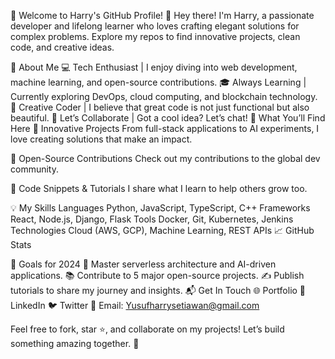 👋 Welcome to Harry's GitHub Profile! 🚀
Hey there! I'm Harry, a passionate developer and lifelong learner who loves crafting elegant solutions for complex problems. Explore my repos to find innovative projects, clean code, and creative ideas.

🌟 About Me
💻 Tech Enthusiast | I enjoy diving into web development, machine learning, and open-source contributions.
🎓 Always Learning | Currently exploring DevOps, cloud computing, and blockchain technology.
🌈 Creative Coder | I believe that great code is not just functional but also beautiful.
💬 Let’s Collaborate | Got a cool idea? Let’s chat!
🚀 What You’ll Find Here
🔹 Innovative Projects
From full-stack applications to AI experiments, I love creating solutions that make an impact.

🔹 Open-Source Contributions
Check out my contributions to the global dev community.

🔹 Code Snippets & Tutorials
I share what I learn to help others grow too.

💡 My Skills
Languages	Python, JavaScript, TypeScript, C++
Frameworks	React, Node.js, Django, Flask
Tools	Docker, Git, Kubernetes, Jenkins
Technologies	Cloud (AWS, GCP), Machine Learning, REST APIs
📈 GitHub Stats


🎯 Goals for 2024
🌱 Master serverless architecture and AI-driven applications.
📚 Contribute to 5 major open-source projects.
✍️ Publish tutorials to share my journey and insights.
📬 Get In Touch
🌐 Portfolio
💼 LinkedIn
🐦 Twitter
📧 Email: Yusufharrysetiawan@gmail.com

Feel free to fork, star ⭐️, and collaborate on my projects! Let’s build something amazing together. 🚀
